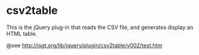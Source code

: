 # csv2table
This is the  jQuery plug-in that  reads the CSV file, and generates display an HTML table.

@see http://jsgt.org/lib/jquery/plugin/csv2table/v002/test.htm
